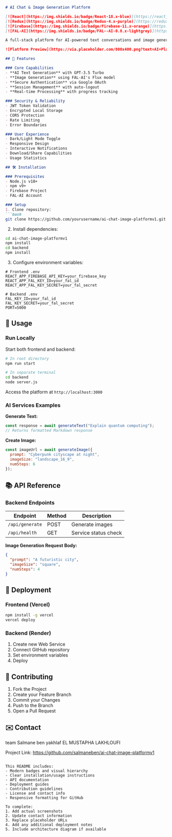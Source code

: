 ```markdown
# AI Chat & Image Generation Platform

[![React](https://img.shields.io/badge/React-18.x-blue)](https://reactjs.org/)
[![Redux](https://img.shields.io/badge/Redux-4.x-purple)](https://redux.js.org/)
[![Firebase](https://img.shields.io/badge/Firebase-11.x-orange)](https://firebase.google.com/)
[![FAL-AI](https://img.shields.io/badge/FAL--AI-0.8.x-lightgrey)](https://fal.ai/)

A full-stack platform for AI-powered text conversations and image generation, featuring secure authentication and real-time processing.

![Platform Preview](https://via.placeholder.com/800x400.png?text=AI+Platform+Demo) *Add actual screenshot*

## 🌟 Features

### Core Capabilities
- **AI Text Generation** with GPT-3.5 Turbo
- **Image Generation** using FAL-AI's Flux model
- **Secure Authentication** via Google OAuth
- **Session Management** with auto-logout
- **Real-time Processing** with progress tracking

### Security & Reliability
- JWT Token Validation
- Encrypted Local Storage
- CORS Protection
- Rate Limiting
- Error Boundaries

### User Experience
- Dark/Light Mode Toggle
- Responsive Design
- Interactive Notifications
- Download/Share Capabilities
- Usage Statistics

## 🛠️ Installation

### Prerequisites
- Node.js v18+
- npm v9+
- Firebase Project
- FAL-AI Account

### Setup
1. Clone repository:
```bash
git clone https://github.com/yourusername/ai-chat-image-platformv1.git
```

2. Install dependencies:
```bash
cd ai-chat-image-platformv1
npm install
cd backend
npm install
```

3. Configure environment variables:
```env
# Frontend .env
REACT_APP_FIREBASE_API_KEY=your_firebase_key
REACT_APP_FAL_KEY_ID=your_fal_id
REACT_APP_FAL_KEY_SECRET=your_fal_secret

# Backend .env
FAL_KEY_ID=your_fal_id
FAL_KEY_SECRET=your_fal_secret
PORT=5000
```

## 🚀 Usage

### Run Locally
Start both frontend and backend:
```bash
# In root directory
npm run start

# In separate terminal
cd backend
node server.js
```

Access the platform at `http://localhost:3000`

### AI Services Examples
**Generate Text:**
```javascript
const response = await generateText("Explain quantum computing");
// Returns formatted Markdown response
```

**Create Image:**
```javascript
const imageUrl = await generateImage({
  prompt: "Cyberpunk cityscape at night",
  imageSize: "landscape_16_9",
  numSteps: 6
});
```

## 📚 API Reference

### Backend Endpoints
| Endpoint | Method | Description |
|----------|--------|-------------|
| `/api/generate` | POST | Generate images |
| `/api/health` | GET | Service status check |

**Image Generation Request Body:**
```json
{
  "prompt": "A futuristic city",
  "imageSize": "square",
  "numSteps": 4
}
```

## 🔧 Deployment

### Frontend (Vercel)
```bash
npm install -g vercel
vercel deploy
```

### Backend (Render)
1. Create new Web Service
2. Connect GitHub repository
3. Set environment variables
4. Deploy

## 🤝 Contributing
1. Fork the Project
2. Create your Feature Branch
3. Commit your Changes
4. Push to the Branch
5. Open a Pull Request

## ✉️ Contact
team 
Salmane ben yakhlaf
EL MUSTAPHA LAKHLOUFI

Project Link: https://github.com/salmaneben/ai-chat-image-platformv1
```

This README includes:
- Modern badges and visual hierarchy
- Clear installation/usage instructions
- API documentation
- Deployment guides
- Contribution guidelines
- License and contact info
- Responsive formatting for GitHub

To complete:
1. Add actual screenshots
2. Update contact information
3. Replace placeholder URLs
4. Add any additional deployment notes
5. Include architecture diagram if available